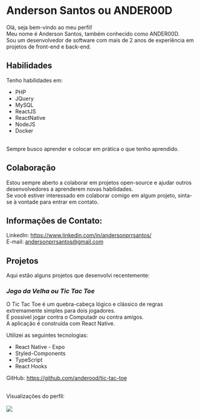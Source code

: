 # Anderson Santos ou ANDER00D
Olá, seja bem-vindo ao meu perfil! </br> 
Meu nome é Anderson Santos, também conhecido como ANDER00D. </br>
Sou um desenvolvedor de software com mais de 2 anos de experiência em projetos de front-end e back-end.

## Habilidades </br>

Tenho habilidades em:

- PHP 
- JQuery 
- MySQL 
- ReactJS 
- ReactNative
- NodeJS 
- Docker
</br>
Sempre busco aprender e colocar em prática o que tenho aprendido.

## Colaboração
Estou sempre aberto a colaborar em projetos open-source e ajudar outros desenvolvedores a aprenderem novas habilidades. </br>
Se você estiver interessado em colaborar comigo em algum projeto, sinta-se à vontade para entrar em contato.

## Informações de Contato:</br>
LinkedIn: https://www.linkedin.com/in/andersonprrsantos/</br>
E-mail: andersonprrsantos@gmail.com

## Projetos
Aqui estão alguns projetos que desenvolvi recentemente:

### *Jogo da Velha ou Tic Tac Toe* </br>
O Tic Tac Toe é um quebra-cabeça lógico e clássico de regras extremamente simples para dois jogadores. </br>
É possivel jogar contra o Computadr ou contra amigos.</br>
A aplicação é construída com React Native.</br>

Utilizei as seguintes tecnologias:</br>

- React Native - Expo
- Styled-Components
- TypeScript
- React Hooks

GitHub: https://github.com/anderood/tic-tac-toe </br></br>

Visualizações do perfil: </br></br>
![](https://komarev.com/ghpvc/?username=anderood)
